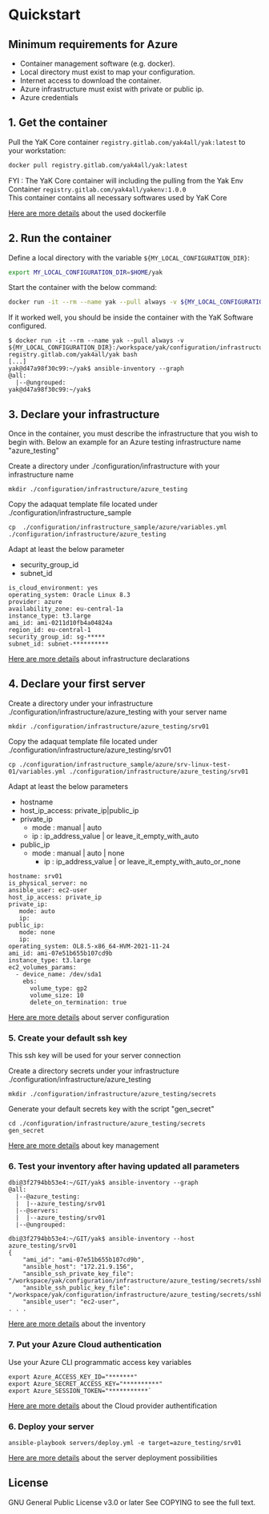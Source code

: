 # Quickstart

## Minimum requirements for Azure 

- Container management software (e.g. docker).
- Local directory must exist to map your configuration.
- Internet access to download the container.
- Azure infrastructure must exist with private or public ip.
- Azure credentials

## 1. Get the container

Pull the YaK Core container `registry.gitlab.com/yak4all/yak:latest` to your workstation:

```bash
docker pull registry.gitlab.com/yak4all/yak:latest
```

FYI : The YaK Core container will including the pulling from the Yak Env Container `registry.gitlab.com/yak4all/yakenv:1.0.0` <br>
This container contains all necessary softwares used by YaK Core <br>

[Here are more details](https://gitlab.com/yak4all/yakenv/-/blob/main/Dockerfile) about the used dockerfile

## 2. Run the container

Define a local directory with the variable `${MY_LOCAL_CONFIGURATION_DIR}`:

```bash
export MY_LOCAL_CONFIGURATION_DIR=$HOME/yak
```

Start the container with the below command:

```bash
docker run -it --rm --name yak --pull always -v ${MY_LOCAL_CONFIGURATION_DIR}:/workspace/yak/configuration/infrastructure registry.gitlab.com/yak4all/yak bash
```

If it worked well, you should be inside the container with the YaK Software configured.

```
$ docker run -it --rm --name yak --pull always -v ${MY_LOCAL_CONFIGURATION_DIR}:/workspace/yak/configuration/infrastructure registry.gitlab.com/yak4all/yak bash
[...]
yak@d47a98f30c99:~/yak$ ansible-inventory --graph
@all:
  |--@ungrouped:
yak@d47a98f30c99:~/yak$ 
```

## 3. Declare your infrastructure 

Once in the container, you must describe the infrastructure that you wish to begin with. 
Below an example for an Azure testing infrastructure name "azure_testing"

Create a directory under ./configuration/infrastructure with your infrastructure name

```
mkdir ./configuration/infrastructure/azure_testing
```

Copy the adaquat template file located under ./configuration/infrastructure_sample

```
cp  ./configuration/infrastructure_sample/azure/variables.yml  ./configuration/infrastructure/azure_testing
```

Adapt at least the below parameter

- security_group_id
- subnet_id

```
is_cloud_environment: yes
operating_system: Oracle Linux 8.3
provider: azure
availability_zone: eu-central-1a
instance_type: t3.large
ami_id: ami-0211d10fb4a04824a
region_id: eu-central-1
security_group_id: sg-*****
subnet_id: subnet-**********
```

[Here are more details](https://gitlab.com/yak4all/yak/-/blob/main/docs/configuration/infrastructure.md) about infrastructure declarations


## 4. Declare your first server

Create a directory under your infrastructure ./configuration/infrastructure/azure_testing with your server name

```
mkdir ./configuration/infrastructure/azure_testing/srv01
```

Copy the adaquat template file located under ./configuration/infrastructure/azure_testing/srv01

```
cp ./configuration/infrastructure_sample/azure/srv-linux-test-01/variables.yml ./configuration/infrastructure/azure_testing/srv01
```

Adapt at least the below parameters

- hostname
- host_ip_access: private_ip|public_ip
- private_ip
  - mode : manual | auto
  - ip : ip_address_value | or leave_it_empty_with_auto
- public_ip
  - mode : manual | auto | none
    - ip : ip_address_value | or leave_it_empty_with_auto_or_none

```
hostname: srv01
is_physical_server: no
ansible_user: ec2-user
host_ip_access: private_ip
private_ip:
   mode: auto
   ip: 
public_ip:
   mode: none
   ip:
operating_system: OL8.5-x86_64-HVM-2021-11-24
ami_id: ami-07e51b655b107cd9b
instance_type: t3.large
ec2_volumes_params:
  - device_name: /dev/sda1
    ebs:
      volume_type: gp2
      volume_size: 10
      delete_on_termination: true
```

[Here are more details](https://gitlab.com/yak4all/yak/-/blob/main/docs/configuration/README.md) about server configuration

### 5. Create your default ssh key

This ssh key will be used for your server connection

Create a directory secrets under your infrastructure ./configuration/infrastructure/azure_testing 

```
mkdir ./configuration/infrastructure/azure_testing/secrets
```

Generate your default secrets key with the script "gen_secret"

```
cd ./configuration/infrastructure/azure_testing/secrets
gen_secret
```

[Here are more details](https://gitlab.com/yak4all/yak/-/blob/main/docs/configuration/secret_management.md) about key management


### 6. Test your inventory after having updated all parameters

```
dbi@3f2794bb53e4:~/GIT/yak$ ansible-inventory --graph
@all:
  |--@azure_testing:
  |  |--azure_testing/srv01
  |--@servers:
  |  |--azure_testing/srv01
  |--@ungrouped:

dbi@3f2794bb53e4:~/GIT/yak$ ansible-inventory --host azure_testing/srv01
{
    "ami_id": "ami-07e51b655b107cd9b",
    "ansible_host": "172.21.9.156",
    "ansible_ssh_private_key_file": "/workspace/yak/configuration/infrastructure/azure_testing/secrets/sshkey",
    "ansible_ssh_public_key_file": "/workspace/yak/configuration/infrastructure/azure_testing/secrets/sshkey.pub",
    "ansible_user": "ec2-user",
. . .
```

[Here are more details](https://gitlab.com/yak4all/yak/-/tree/main/collections/ansible_collections/yak/core) about the inventory


### 7. Put your Azure Cloud authentication 

Use your Azure CLI programmatic access key variables 

```
export Azure_ACCESS_KEY_ID="*******"
export Azure_SECRET_ACCESS_KEY="**********"
export Azure_SESSION_TOKEN="***********`
```

[Here are more details](https://gitlab.com/yak4all/yak/-/blob/main/docs/configuration/cloud_authentication.md) about the Cloud provider authentification


### 6. Deploy your server

```
ansible-playbook servers/deploy.yml -e target=azure_testing/srv01
```

[Here are more details](https://gitlab.com/yak4all/yak/-/blob/main/docs/servers.md) about the server deployment possibilities 


## License

GNU General Public License v3.0 or later
See COPYING to see the full text.
